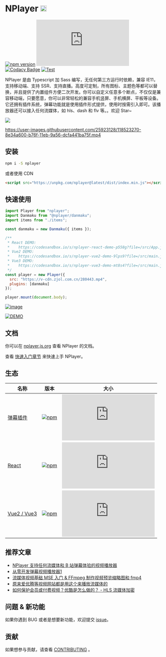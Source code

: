 # NPlayer <img width="20" height="20" src="website/static/img/logo.svg" />

[![npm version](https://img.shields.io/npm/v/nplayer?logo=npm)](https://github.com/woopen/nplayer) 
[![gzip size](https://badge-size.herokuapp.com/woopen/nplayer/main/packages/nplayer/dist/index.min.js?compression=gzip)](https:/unpkg.com/nplayer/dist/index.min.js) 
[![Codacy Badge](https://app.codacy.com/project/badge/Grade/08e3f1086b5748aaa745ca655ecd1c6a)](https://www.codacy.com/gh/woopen/nplayer/dashboard?utm_source=github.com&amp;utm_medium=referral&amp;utm_content=woopen/nplayer&amp;utm_campaign=Badge_Grade) 
[![Test](https://github.com/woopen/nplayer/actions/workflows/test.yml/badge.svg?branch=main)](https://github.com/woopen/nplayer/actions/workflows/test.yml) 

NPlayer 是由 Typescript 加 Sass 编写，无任何第三方运行时依赖，兼容 IE11，支持移动端、支持 SSR、支持直播。高度可定制，所有图标、主题色等都可以替换，并且提供了内置组件方便二次开发。你可以自定义任意多个断点，不仅仅是兼容移动端，只要愿意，你可以非常轻松的兼容手机竖屏、手机横屏、平板等设备。它还拥有插件系统，弹幕功能就是使用插件形式提供，使用时按需引入即可。该播放器还可以接入任何流媒体，如 hls、dash 和 flv 等。。欢迎 Star~

![](website/static/img/preview.jpg)

https://user-images.githubusercontent.com/25923128/118523270-8e34a600-b76f-11eb-9a56-dcfa441ba75f.mp4

## 安装

```bash
npm i -S nplayer
```

或者使用 CDN

```html
<script src="https://unpkg.com/nplayer@latest/dist/index.min.js"></script>
```

## 快速使用

```js
import Player from "nplayer";
import Danmaku from "@nplayer/danmaku";
import items from "./items";

const danmaku = new Danmaku({ items });

/**
 * React DEMO:
 *    https://codesandbox.io/s/nplayer-react-demo-p558g?file=/src/App.js
 * Vue2 DEMO:
 *    https://codesandbox.io/s/nplayer-vue2-demo-9lps9?file=/src/main.js
 * Vue3 DEMO:
 *    https://codesandbox.io/s/nplayer-vue3-demo-mt8s4?file=/src/main.js
 */
const player = new Player({
  src: "https://v-cdn.zjol.com.cn/280443.mp4",
  plugins: [danmaku]
});

player.mount(document.body);
```

[![image](https://user-images.githubusercontent.com/25923128/115495970-4d925b80-a29b-11eb-9735-97c57bea23cc.png)](https://codesandbox.io/s/ancient-sky-ujtms?file=/src/index.js)

[![DEMO](https://codesandbox.io/static/img/play-codesandbox.svg)](https://codesandbox.io/s/ancient-sky-ujtms?file=/src/index.js)

## 文档

你可以在 [nplayer.js.org](http://nplayer.js.org) 查看 NPlayer 的文档。

查看 [快速入门章节](http://nplayer.js.org/docs/) 来快速上手 NPlayer。

## 生态

| 名称 | 版本 | 大小 |
| --- | --- | --- |
| [弹幕插件](https://nplayer.js.org/docs/ecosystem/danmaku) | [![npm](https://img.shields.io/npm/v/@nplayer/danmaku?logo=npm)](https://nplayer.js.org/docs/ecosystem/danmaku) | [![gzip size](https://badge-size.herokuapp.com/woopen/nplayer/main/packages/nplayer-danmaku/dist/index.min.js?compression=gzip)](https:/unpkg.com/@nplayer/danmaku/dist/index.min.js)
| [React](https://nplayer.js.org/docs/ecosystem/react) | [![npm](https://img.shields.io/npm/v/@nplayer/react?logo=npm)](https://nplayer.js.org/docs/ecosystem/react) | [![gzip size](https://badge-size.herokuapp.com/woopen/nplayer/main/packages/nplayer-react/dist/index.min.js?compression=gzip)](https:/unpkg.com/@nplayer/react/dist/index.min.js)
| [Vue2 / Vue3](https://nplayer.js.org/docs/ecosystem/vue) | [![npm](https://img.shields.io/npm/v/@nplayer/vue?logo=npm)](https://nplayer.js.org/docs/ecosystem/vue) | [![gzip size](https://badge-size.herokuapp.com/woopen/nplayer/main/packages/nplayer-vue/dist/index.min.js?compression=gzip)](https:/unpkg.com/@nplayer/vue/dist/index.min.js)

## 推荐文章

- [NPlayer 支持任何流媒体和 B 站弹幕体验的视频播放器](https://juejin.cn/post/6953803485636722702)
- [从零开发弹幕视频播放器1](https://juejin.cn/post/6953429334937829384)
- [流媒体视频基础 MSE 入门 & FFmpeg 制作视频预览缩略图和 fmp4](https://juejin.cn/post/6953777965838630926)
- [原来爱优腾等视频网站都是用这个来播放流媒体的](https://juejin.cn/post/6954761121727250439)
- [如何保护会员或付费视频？优酷是怎么做的？ - HLS 流媒体加密](https://juejin.cn/post/6955287754670342174)

## 问题 & 新功能

如果你遇到 BUG 或者是想要新功能，欢迎提交 [issue](https://github.com/woopen/nplayer/issues/new/choose)。

## 贡献

如果想参与贡献，请查看 [CONTRIBUTING](https://github.com/woopen/nplayer/blob/main/CONTRIBUTING.md) 。
